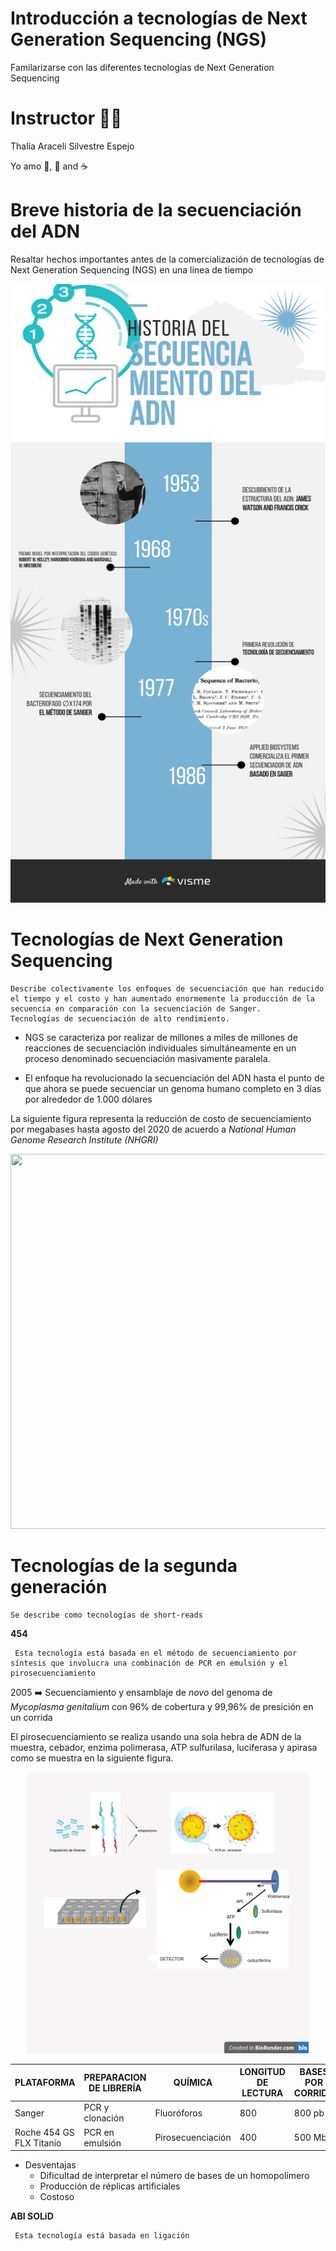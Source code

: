 # Introducción a tecnologías de Next Generation Sequencing (NGS)
Familarizarse con las diferentes tecnologías de Next Generation Sequencing 

# Instructor 👩‍🏫  
Thalía Araceli Silvestre Espejo 

Yo amo 🎤, 💃 and ☕


# Breve historia de la secuenciación del ADN
Resaltar hechos importantes antes de la comercialización de tecnologías de Next Generation Sequencing (NGS) en una línea de tiempo

<p align="center">
<img src="project-2021-05-20_10-05_AM.jpg" width="700" height="990" >

# Tecnologías de Next Generation Sequencing

```
Describe colectivamente los enfoques de secuenciación que han reducido el tiempo y el costo y han aumentado enormemente la producción de la secuencia en comparación con la secuenciación de Sanger. 
Tecnologías de secuenciación de alto rendimiento.
```
* NGS se caracteriza por realizar de millones a miles de millones de reacciones de secuenciación individuales simultáneamente en un proceso denominado secuenciación masivamente paralela.

* El enfoque ha revolucionado la secuenciación del ADN hasta el punto de que ahora se puede secuenciar un genoma humano completo en 3 días por alrededor de 1.000 dólares

 La siguiente figura representa la reducción de costo de secuenciamiento por megabases hasta agosto del 2020 de acuerdo a *National Human Genome
Research Institute (NHGRI)*
<p align="center">
<img src="https://www.genome.gov/sites/default/files/inline-images/NHGRISequencing_Cost_per_Megabase_Aug2020.jpg"  width="650" height="600">
 
 # Tecnologías de la segunda generación
 
```
Se describe como tecnologías de short-reads
```
**454**
 ```
  Esta tecnología está basada en el método de secuenciamiento por síntesis que involucra una combinación de PCR en emulsión y el pirosecuenciamiento
  ```
  2005 ➡️ Secuenciamiento y ensamblaje de *novo* del genoma de *Mycoplasma genitalium* con 96% de cobertura y 99,96% de presición en un corrida
  
 El pirosecuenciamiento se realiza usando una sola hebra de ADN de la muestra, cebador, enzima polimerasa, ATP sulfurilasa, luciferasa y apirasa como se muestra  en la siguiente figura. 

<p align="center">
<img src="https://github.com/bioinfoperu/Introduccion_Next_Genetarion_Sequencing/blob/main/Start-Here!.png" width="450" height="450">
 
 | PLATAFORMA | PREPARACION DE LIBRERÍA | QUÍMICA | LONGITUD DE LECTURA | BASES POR CORRIDA | DURACION |
| ------------ | ------------- | ------------ | ------------- | ------------ | ------------- |
| Sanger |	PCR y clonación	| Fluoróforos	| 800	|800 pb	|3 horas |
| Roche 454 GS FLX Titanio |	PCR en emulsión	| Pirosecuenciación	| 400	| 500 Mb	| 10 h |
 
 
* Desventajas
  - Dificultad de interpretar el número de bases de un homopolímero
  - Producción de réplicas artificiales 
  - Costoso 
 
 
**ABI SOLiD**
 
 ```
  Esta tecnología está basada en ligación
  ```
